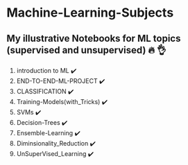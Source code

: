 # Machine-Learning-Subjects

## My illustrative Notebooks for ML topics (supervised and unsupervised)  :fire: :ok_hand: 
1. introduction to ML  :heavy_check_mark:
2. END-TO-END-ML-PROJECT :heavy_check_mark:
3. CLASSIFICATION  :heavy_check_mark:
4. Training-Models(with_Tricks) :heavy_check_mark:
5. SVMs  :heavy_check_mark:
6. Decision-Trees  :heavy_check_mark:
7. Ensemble-Learning  :heavy_check_mark:
8. Diminsionality_Reduction  :heavy_check_mark:
9. UnSuperVised_Learning  :heavy_check_mark:
